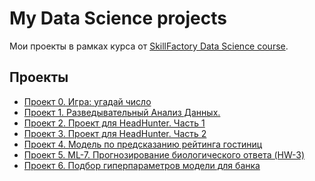 # My Data Science projects
Мои проекты в рамках курса от
[SkillFactory Data Science course](https://skilfactory.ru/data-scientist).

## Проекты

* [Проект 0. Игра: угадай число](https://github.com/mrglibly/4GitHub/tree/main/Project1)
* [Проект 1. Разведывательный Анализ Данных.](https://github.com/mrglibly/4GitHub/tree/main/Project2)
* [Проект 2. Проект для HeadHunter. Часть 1](https://github.com/mrglibly/4GitHub/tree/main/Project3)
* [Проект 3. Проект для HeadHunter. Часть 2](https://github.com/mrglibly/4GitHub/tree/main/Project4)
* [Проект 4. Модель по предсказанию рейтинга гостиниц](https://github.com/mrglibly/4GitHub/tree/main/Project5)
* [Проект 5. ML-7. Прогнозирование биологического ответа (HW-3)](https://github.com/mrglibly/4GitHub/tree/main/Project6)
* [Проект 6. Подбор гиперпараметров модели для банка]()
